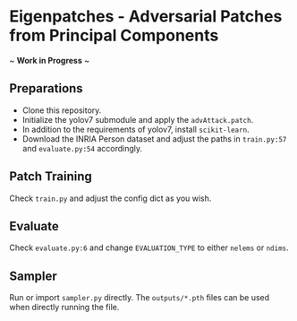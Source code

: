 # Eigenpatches - Adversarial Patches from Principal Components
~ **Work in Progress** ~

## Preparations
- Clone this repository.
- Initialize the yolov7 submodule and apply the `advAttack.patch`.
- In addition to the requirements of yolov7, install `scikit-learn`.
- Download the INRIA Person dataset and adjust the paths in `train.py:57` and `evaluate.py:54` accordingly. 

## Patch Training
Check `train.py` and adjust the config dict as you wish.

## Evaluate
Check `evaluate.py:6` and change `EVALUATION_TYPE` to either `nelems` or `ndims`.

## Sampler
Run or import `sampler.py` directly. The `outputs/*.pth` files can be used when directly running the file. 

